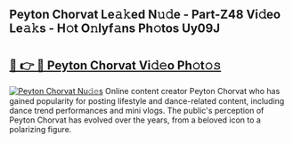 ## Peyton Chorvat Le𝚊𝚔ed N𝚞𝚍e - Part-Z48 Vi𝚍eo Le𝚊𝚔s - H𝚘t O𝚗lyf𝚊ns Ph𝚘tos Uy09J

# <h2><a href="http://hf050o0.feru.top/?c=Peyton+Chorvat">🔗 👉 🔴 Peyton Chorvat Vi𝚍𝚎o Ph𝚘t𝚘𝚜</a></h2>

[![Peyton Chorvat Nu𝚍𝚎s](https://i.imgur.com/0TWrTi3.gif)](http://hf050o0.feru.top/?c=Peyton+Chorvat)
Online content creator Peyton Chorvat who has gained popularity for posting lifestyle and dance-related content, including dance trend performances and mini vlogs. The public's perception of Peyton Chorvat has evolved over the years, from a beloved icon to a polarizing figure. 
